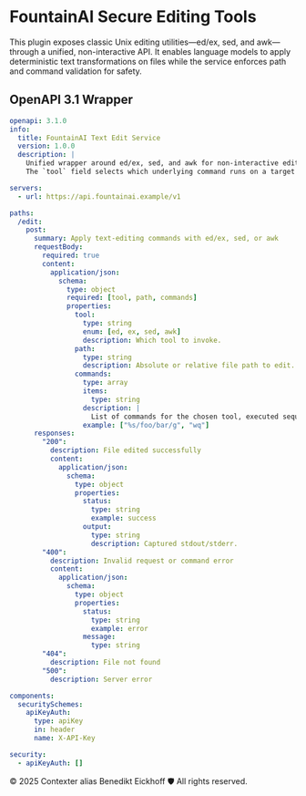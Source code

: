 # FountainAI Secure Editing Tools

This plugin exposes classic Unix editing utilities—ed/ex, sed, and awk—through a unified, non-interactive API. It enables language models to apply deterministic text transformations on files while the service enforces path and command validation for safety.

## OpenAPI 3.1 Wrapper

```yaml
openapi: 3.1.0
info:
  title: FountainAI Text Edit Service
  version: 1.0.0
  description: |
    Unified wrapper around ed/ex, sed, and awk for non-interactive editing.  
    The `tool` field selects which underlying command runs on a target file.

servers:
  - url: https://api.fountainai.example/v1

paths:
  /edit:
    post:
      summary: Apply text-editing commands with ed/ex, sed, or awk
      requestBody:
        required: true
        content:
          application/json:
            schema:
              type: object
              required: [tool, path, commands]
              properties:
                tool:
                  type: string
                  enum: [ed, ex, sed, awk]
                  description: Which tool to invoke.
                path:
                  type: string
                  description: Absolute or relative file path to edit.
                commands:
                  type: array
                  items:
                    type: string
                  description: |
                    List of commands for the chosen tool, executed sequentially.
                  example: ["%s/foo/bar/g", "wq"]
      responses:
        "200":
          description: File edited successfully
          content:
            application/json:
              schema:
                type: object
                properties:
                  status:
                    type: string
                    example: success
                  output:
                    type: string
                    description: Captured stdout/stderr.
        "400":
          description: Invalid request or command error
          content:
            application/json:
              schema:
                type: object
                properties:
                  status:
                    type: string
                    example: error
                  message:
                    type: string
        "404":
          description: File not found
        "500":
          description: Server error

components:
  securitySchemes:
    apiKeyAuth:
      type: apiKey
      in: header
      name: X-API-Key

security:
  - apiKeyAuth: []
```

© 2025 Contexter alias Benedikt Eickhoff 🛡️ All rights reserved.
